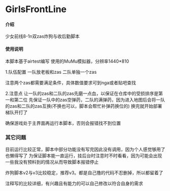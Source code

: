 # GirlsFrontLine

#### 介绍
少女前线8-1n双zas炸狗与收后勤脚本

#### 使用说明
本脚本基于airtest编写
使用的MuMu模拟器，分辨率1440*810

1.队伍配置
一队放老板和zas
二队单独一个zas

注意两个zas都需要满足条件，具体数值要求可到nga或者贴吧查找

2.注意点
让一队的zas和二队的zas先磨一点血，以保证在仓库中的受损排序是第一和第二位
先保证一队中的zas空弹药，二队的满弹药，因为进入地图后会将一队的zas和二队的zas互换(不换也可以，脚本会帮忙补弹药换位的)
换完就开始部署梯队开打了

确保游戏处于主界面再运行本脚本，否则会报错找不到位置

### 其它问题
目前运行比较正常，脚本中部分功能没有写完因此没有调用，因为个人感觉够用了也懒得写了
为保证脚本能一直运行，挂后台时注意时不时看看，因为可能会出现一些我没有预料到的情况从而导致脚本报错停止

炸狗脚本v2与v3比较稳定，推荐v3。都是自己撸的代码不忍删掉，所以都留着了

注释写的比较详细，有兴趣且有能力的可以自己修改以符合自身的需求